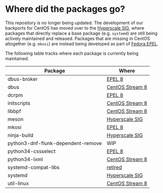 # Where did the packages go?

This repository is no longer being updated. The development of our backports
for CentOS has moved over to the
[Hyperscale SIG](https://wiki.centos.org/SpecialInterestGroup/Hyperscale),
where packages that directly replace a base package (e.g. `systemd`) are still
being actively maintained and released. Packages that are missing in CentOS
altogether (e.g. `mkosi`) are instead being developed as part of
[Fedora EPEL](https://fedoraproject.org/wiki/EPEL).

The following table tracks where each package is currently being maintained.

| Package                            | Where                                                                             |
| ---------------------------------- | --------------------------------------------------------------------------------- |
| dbus-broker                        | [EPEL 8](https://src.fedoraproject.org/rpms/dbus-broker/tree/epel8)               |
| dbus                               | [CentOS Stream 8](https://git.centos.org/rpms/dbus/tree/c8s)                      |
| dcrpm                              | [EPEL 8](https://src.fedoraproject.org/rpms/python-dcrpm/tree/epel8)              |
| initscripts                        | [CentOS Stream 8](https://git.centos.org/rpms/initscripts/tree/c8s)               |
| libbpf                             | [CentOS Stream 8](https://git.centos.org/rpms/libbpf/tree/c8s)                    |
| meson                              | [Hyperscale SIG](https://git.centos.org/rpms/meson/tree/c8s-sig-hyperscale)       |
| mkosi                              | [EPEL 8](https://src.fedoraproject.org/rpms/mkosi/tree/epel8)                     |
| ninja-build                        | [Hyperscale SIG](https://git.centos.org/rpms/ninja-build/tree/c8s-sig-hyperscale) |
| python3-dnf-flunk-dependent-remove | WIP                                                                               |
| python34-cssselect                 | [EPEL 8](https://src.fedoraproject.org/rpms/python-cssselect/tree/epel8)          |
| python34-lxml                      | [CentOS Stream 8](https://git.centos.org/rpms/python-lxml/tree/c8s)               |
| systemd-compat-libs                | [retired](https://github.com/facebookincubator/systemd-compat-libs/pull/10)       |
| systemd                            | [Hyperscale SIG](https://git.centos.org/rpms/systemd/tree/c8s-sig-hyperscale)     |
| util-linux                         | [CentOS Stream 8](https://git.centos.org/rpms/util-linux/tree/c8s)                |
